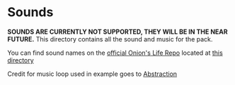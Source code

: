# Sounds
**SOUNDS ARE CURRENTLY NOT SUPPORTED, THEY WILL BE IN THE NEAR FUTURE.**
This directory contains all the sound and music for the pack.

You can find sound names on the [official Onion's Life Repo](https://github.com/sharmnten/Onion-s-Life) located at [this directory](https://github.com/sharmnten/Onion-s-Life/tree/main/assets/sounds)

Credit for music loop used in example goes to [Abstraction](https://abstractionmusic.com/)
